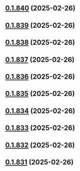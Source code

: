 ## [0.1.840](https://github.com/binary-braids/terraform-oracle/compare/v0.1.839...v0.1.840) (2025-02-26)



## [0.1.839](https://github.com/binary-braids/terraform-oracle/compare/v0.1.838...v0.1.839) (2025-02-26)



## [0.1.838](https://github.com/binary-braids/terraform-oracle/compare/v0.1.837...v0.1.838) (2025-02-26)



## [0.1.837](https://github.com/binary-braids/terraform-oracle/compare/v0.1.836...v0.1.837) (2025-02-26)



## [0.1.836](https://github.com/binary-braids/terraform-oracle/compare/v0.1.835...v0.1.836) (2025-02-26)



## [0.1.835](https://github.com/binary-braids/terraform-oracle/compare/v0.1.834...v0.1.835) (2025-02-26)



## [0.1.834](https://github.com/binary-braids/terraform-oracle/compare/v0.1.833...v0.1.834) (2025-02-26)



## [0.1.833](https://github.com/binary-braids/terraform-oracle/compare/v0.1.832...v0.1.833) (2025-02-26)



## [0.1.832](https://github.com/binary-braids/terraform-oracle/compare/v0.1.831...v0.1.832) (2025-02-26)



## [0.1.831](https://github.com/binary-braids/terraform-oracle/compare/v0.1.830...v0.1.831) (2025-02-26)




